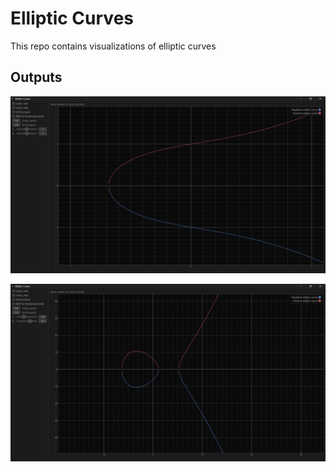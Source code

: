 # Elliptic Curves

This repo contains visualizations of elliptic curves

## Outputs

![](output/output1.png)



![](output/output2.png)
